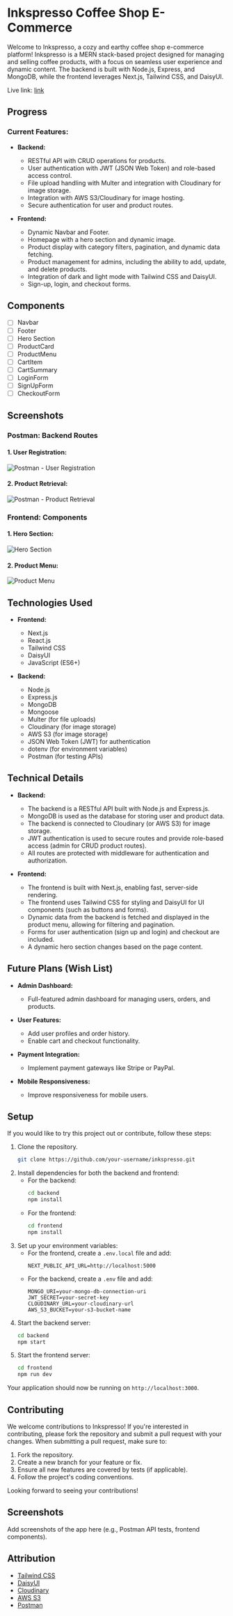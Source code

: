# Inkspresso Coffee Shop E-Commerce

Welcome to Inkspresso, a cozy and earthy coffee shop e-commerce platform! Inkspresso is a MERN stack-based project designed for managing and selling coffee products, with a focus on seamless user experience and dynamic content. The backend is built with Node.js, Express, and MongoDB, while the frontend leverages Next.js, Tailwind CSS, and DaisyUI.

Live link: [link](https://inkspresso-frontend-demo.vercel.app/)

## Progress

### Current Features:
- **Backend:**
  - RESTful API with CRUD operations for products.
  - User authentication with JWT (JSON Web Token) and role-based access control.
  - File upload handling with Multer and integration with Cloudinary for image storage.
  - Integration with AWS S3/Cloudinary for image hosting.
  - Secure authentication for user and product routes.

- **Frontend:**
  - Dynamic Navbar and Footer.
  - Homepage with a hero section and dynamic image.
  - Product display with category filters, pagination, and dynamic data fetching.
  - Product management for admins, including the ability to add, update, and delete products.
  - Integration of dark and light mode with Tailwind CSS and DaisyUI.
  - Sign-up, login, and checkout forms.

## Components

- [ ] Navbar
- [ ] Footer
- [ ] Hero Section
- [ ] ProductCard
- [ ] ProductMenu
- [ ] CartItem
- [ ] CartSummary
- [ ] LoginForm
- [ ] SignUpForm
- [ ] CheckoutForm

## Screenshots

### Postman: Backend Routes

#### 1. **User Registration**:
![Postman - User Registration](./screenshots/postman-register.png)

#### 2. **Product Retrieval**:
![Postman - Product Retrieval](./screenshots/postman-products.png)

### Frontend: Components

#### 1. **Hero Section**:
![Hero Section](./screenshots/hero-section.png)

#### 2. **Product Menu**:
![Product Menu](./screenshots/product-menu.png)

## Technologies Used

- **Frontend:**
  - Next.js
  - React.js
  - Tailwind CSS
  - DaisyUI
  - JavaScript (ES6+)
  
- **Backend:**
  - Node.js
  - Express.js
  - MongoDB
  - Mongoose
  - Multer (for file uploads)
  - Cloudinary (for image storage)
  - AWS S3 (for image storage)
  - JSON Web Token (JWT) for authentication
  - dotenv (for environment variables)
  - Postman (for testing APIs)

## Technical Details

- **Backend:**
  - The backend is a RESTful API built with Node.js and Express.js.
  - MongoDB is used as the database for storing user and product data.
  - The backend is connected to Cloudinary (or AWS S3) for image storage.
  - JWT authentication is used to secure routes and provide role-based access (admin for CRUD product routes).
  - All routes are protected with middleware for authentication and authorization.
  
- **Frontend:**
  - The frontend is built with Next.js, enabling fast, server-side rendering.
  - The frontend uses Tailwind CSS for styling and DaisyUI for UI components (such as buttons and forms).
  - Dynamic data from the backend is fetched and displayed in the product menu, allowing for filtering and pagination.
  - Forms for user authentication (sign up and login) and checkout are included.
  - A dynamic hero section changes based on the page content.

## Future Plans (Wish List)

- **Admin Dashboard:**
  - Full-featured admin dashboard for managing users, orders, and products.
  
- **User Features:**
  - Add user profiles and order history.
  - Enable cart and checkout functionality.
  
- **Payment Integration:**
  - Implement payment gateways like Stripe or PayPal.
  
- **Mobile Responsiveness:**
  - Improve responsiveness for mobile users.

## Setup

If you would like to try this project out or contribute, follow these steps:

1. Clone the repository.
    ```bash
    git clone https://github.com/your-username/inkspresso.git
    ```
2. Install dependencies for both the backend and frontend:
    - For the backend:
      ```bash
      cd backend
      npm install
      ```
    - For the frontend:
      ```bash
      cd frontend
      npm install
      ```
3. Set up your environment variables:
    - For the frontend, create a `.env.local` file and add:
      ```
      NEXT_PUBLIC_API_URL=http://localhost:5000
      ```
    - For the backend, create a `.env` file and add:
      ```
      MONGO_URI=your-mongo-db-connection-uri
      JWT_SECRET=your-secret-key
      CLOUDINARY_URL=your-cloudinary-url
      AWS_S3_BUCKET=your-s3-bucket-name
      ```
4. Start the backend server:
    ```bash
    cd backend
    npm start
    ```
5. Start the frontend server:
    ```bash
    cd frontend
    npm run dev
    ```

Your application should now be running on `http://localhost:3000`.

## Contributing

We welcome contributions to Inkspresso! If you're interested in contributing, please fork the repository and submit a pull request with your changes. When submitting a pull request, make sure to:

1. Fork the repository.
2. Create a new branch for your feature or fix.
3. Ensure all new features are covered by tests (if applicable).
4. Follow the project's coding conventions.

Looking forward to seeing your contributions!

## Screenshots

Add screenshots of the app here (e.g., Postman API tests, frontend components).

## Attribution

- [Tailwind CSS](https://tailwindcss.com/)
- [DaisyUI](https://daisyui.com/)
- [Cloudinary](https://cloudinary.com/)
- [AWS S3](https://aws.amazon.com/s3/)
- [Postman](https://www.postman.com/)